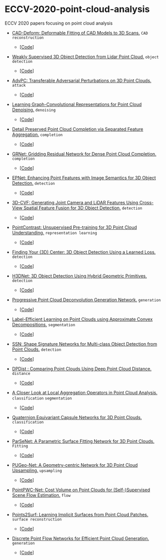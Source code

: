 # ECCV-2020-point-cloud-analysis
ECCV 2020 papers focusing on point cloud analysis

- [CAD-Deform: Deformable Fitting of CAD Models to 3D Scans.](https://arxiv.org/pdf/2007.11965.pdf)  ` CAD reconstruction ` 
  - [[Code](https://github.com/alexeybokhovkin/CAD-Deform)]

- [Weakly Supervised 3D Object Detection from Lidar Point Cloud.](https://arxiv.org/pdf/2007.11901.pdf)  ` object detection ` 
  - [[Code](https://github.com/hlesmqh/WS3D)]

- [AdvPC: Transferable Adversarial Perturbations on 3D Point Clouds.](https://arxiv.org/abs/1912.00461)  ` attack ` 
  - [[Code](https://github.com/ajhamdi/AdvPC)]

- [Learning Graph-Convolutional Representations for Point Cloud Denoising.](https://arxiv.org/abs/2007.02578)  ` denoising ` 
  - [[Code](https://github.com/diegovalsesia/GPDNet)]

- [Detail Preserved Point Cloud Completion via Separated Feature Aggregation.](https://arxiv.org/pdf/2007.02374.pdf)  ` completion ` 
  - [[Code](https://github.com/XLechter/Detail-Preserved-Point-Cloud-Completion-via-SFA)]

- [GRNet: Gridding Residual Network for Dense Point Cloud Completion.](https://arxiv.org/abs/2006.03761)  ` completion ` 
  - [[Code](https://github.com/hzxie/GRNet)]

- [EPNet: Enhancing Point Features with Image Semantics for 3D Object Detection.]()  ` detection ` 
  - [[Code](https://github.com/happinesslz/EPNet)]

- [3D-CVF: Generating Joint Camera and LiDAR Features Using Cross-View Spatial Feature Fusion for 3D Object Detection.](https://arxiv.org/pdf/2004.12636.pdf)  ` detection ` 
  - [[Code](https://github.com/rasd3/3D-CVF)]

- [PointContrast: Unsupervised Pre-training for 3D Point Cloud Understanding.](https://arxiv.org/pdf/2007.10985.pdf)  ` representation learning `  
  - [[Code](https://github.com/facebookresearch/PointContrast)]

- [Finding Your (3D) Center: 3D Object Detection Using a Learned Loss.](https://arxiv.org/abs/2004.02693)  ` detection ` 
  - [[Code](https://github.com/dgriffiths3/finding-your-center)]

- [H3DNet: 3D Object Detection Using Hybrid Geometric Primitives.](https://arxiv.org/pdf/2006.05682.pdf)  ` detection ` 
  - [[Code](https://github.com/zaiweizhang/H3DNet)]

- [Progressive Point Cloud Deconvolution Generation Network.](https://arxiv.org/pdf/2007.05361.pdf)  ` generation ` 
  - [[Code](https://github.com/fpthink/PDGN)]

- [Label-Efficient Learning on Point Clouds using Approximate Convex Decompositions.](https://arxiv.org/abs/2003.13834.pdf)  ` segmentation ` 
  - [[Code](https://github.com/matheusgadelha/PointCloudLearningACD)]

- [SSN: Shape Signature Networks for Multi-class Object Detection from Point Clouds.](https://arxiv.org/abs/2004.02774)  ` detection ` 
  - [[Code](https://github.com/xinge008/SSN)]

- [DPDist : Comparing Point Clouds Using Deep Point Cloud Distance.](https://arxiv.org/abs/2004.11784.pdf)  ` distance ` 
  - [[Code](https://github.com/dahliau/DPDist)]

- [A Closer Look at Local Aggregation Operators in Point Cloud Analysis.](https://arxiv.org/abs/2007.01294)  ` classification `  ` segmentation ` 
  - [[Code](https://github.com/zeliu98/CloserLook3D)]

- [Quaternion Equivariant Capsule Networks for 3D Point Clouds.](https://arxiv.org/pdf/1912.12098.pdf)  ` classification ` 
  - [[Code](https://github.com/tolgabirdal/qenetworks)]

- [ParSeNet: A Parametric Surface Fitting Network for 3D Point Clouds.](https://arxiv.org/abs/2003.12181.pdf)  ` Fitting `  
  - [[Code](https://github.com/Hippogriff/parsenet-codebase)]

- [PUGeo-Net: A Geometry-centric Network for 3D Point Cloud Upsampling.](https://arxiv.org/pdf/2002.10277.pdf)  ` upsampling `  
  - [[Code](https://github.com/ninaqy/PUGeo)]

- [PointPWC-Net: Cost Volume on Point Clouds for (Self-)Supervised Scene Flow Estimation.](https://arxiv.org/abs/1911.12408)  ` flow `  
  - [[Code](https://github.com/DylanWusee/PointPWC)]

- [Points2Surf: Learning Implicit Surfaces from Point Cloud Patches.](https://arxiv.org/pdf/2007.10453.pdf)  ` surface reconstruction `  
  - [[Code](https://github.com/ErlerPhilipp/points2surf)]

- [Discrete Point Flow Networks for Efficient Point Cloud Generation.](https://arxiv.org/abs/2007.10170)  ` generation `  
  - [[Code](https://github.com/Regenerator/dpf-nets)]

